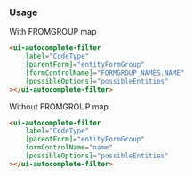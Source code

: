 ### Usage

With FROMGROUP map
```html
<ui-autocomplete-filter
	label="CodeType"
	[parentForm]="entityFormGroup"
	[formControlName]="FORMGROUP_NAMES.NAME"
	[possibleOptions]="possibleEntities"
></ui-autocomplete-filter>
```

Without FROMGROUP map
```html
<ui-autocomplete-filter
	label="CodeType"
	[parentForm]="entityFormGroup"
	formControlName="name"
	[possibleOptions]="possibleEntities"
></ui-autocomplete-filter>
```
